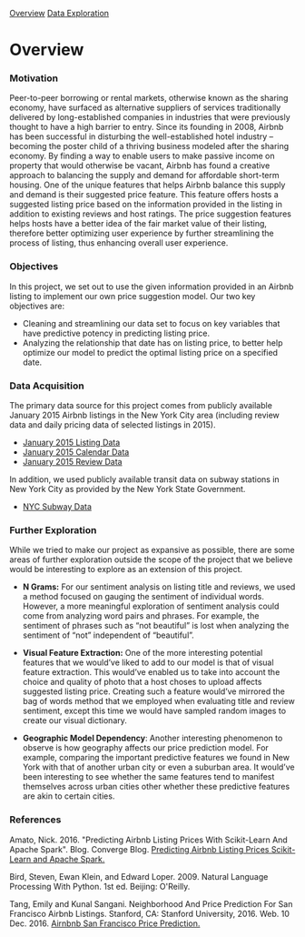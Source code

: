 [Overview](/index.md)    [Data Exploration](/exploration.md)

# Overview

### Motivation
<p>Peer-to-peer borrowing or rental markets, otherwise known as the sharing economy, have surfaced as alternative suppliers of services traditionally delivered by long-established companies in industries that were previously thought to have a high barrier to entry. Since its founding in 2008, Airbnb has been successful in disturbing the well-established hotel industry – becoming the poster child of a thriving business modeled after the sharing economy. By finding a way to enable users to make passive income on property that would otherwise be vacant, Airbnb has found a creative approach to balancing the supply and demand for affordable short-term housing. One of the unique features that helps Airbnb balance this supply and demand is their suggested price feature. This feature offers hosts a suggested listing price based on the information provided in the listing in addition to existing reviews and host ratings. The price suggestion features helps hosts have a better idea of the fair market value of their listing, therefore better optimizing user experience by further streamlining the process of listing, thus enhancing overall user experience.</p>

### Objectives
<p>In this project, we set out to use the given information provided in an Airbnb listing to implement our own price suggestion model. Our two key objectives are:</p>

* Cleaning and streamlining our data set to focus on key variables that have predictive potency in predicting listing price.
* Analyzing the relationship that date has on listing price, to better help optimize our model to predict the optimal listing price on a specified date.

### Data Acquisition
<p>The primary data source for this project comes from publicly available January 2015 Airbnb listings in the New York City area (including review data and daily pricing data of selected listings in 2015).</p>

* [January 2015 Listing Data](http://data.beta.nyc/dataset/inside-airbnb-data/resource/9d64399b-36d6-40a9-b0bb-f26ae0d9c53f)
* [January 2015 Calendar Data](http://data.beta.nyc/dataset/inside-airbnb-data/resource/ce0cbf46-83f9-414a-8a1d-7fd5321d83ca)
* [January 2015 Review Data](http://data.beta.nyc/dataset/inside-airbnb-data/resource/8115833e-8a0e-4af6-8aed-4d96a0ae0b73)

<p>In addition, we used publicly available transit data on subway stations in New York City as provided by the New York State Government.</p>

* [NYC Subway Data](https://data.ny.gov/Transportation/NYC-Transit-Subway-Entrance-And-Exit-Data/i9wp-a4ja/data)

### Further Exploration
<p>While we tried to make our project as expansive as possible, there are some areas of further exploration outside the scope of the project that we believe would be interesting to explore as an extension of this project.</p>

* **N Grams:** For our sentiment analysis on listing title and reviews, we used a method focused on gauging the sentiment of individual words. However, a more meaningful exploration of sentiment analysis could come from analyzing word pairs and phrases. For example, the sentiment of phrases such as “not beautiful” is lost when analyzing the sentiment of “not” independent of “beautiful”.

* **Visual Feature Extraction:** One of the more interesting potential features that we would’ve liked to add to our model is that of visual feature extraction. This would’ve enabled us to take into account the choice and quality of photo that a host choses to upload affects suggested listing price. Creating such a feature would’ve mirrored the bag of words method that we employed when evaluating title and review sentiment, except this time we would have sampled random images to create our visual dictionary.

* **Geographic Model Dependency**: Another interesting phenomenon to observe is how geography affects our price prediction model. For example, comparing the important predictive features we found in New York with that of another urban city or even a suburban area. It would’ve been interesting to see whether the same features tend to manifest themselves across urban cities other whether these predictive features are akin to certain cities.

### References

Amato, Nick. 2016. "Predicting Airbnb Listing Prices With Scikit-Learn And Apache Spark". Blog. Converge Blog. [Predicting Airbnb Listing Prices Scikit-Learn and Apache Spark.](https://www.mapr.com/blog/predicting-airbnb-listing-prices-scikit-learn-and-apache-spark)

Bird, Steven, Ewan Klein, and Edward Loper. 2009. Natural Language Processing With Python. 1st ed. Beijing: O'Reilly.

Tang, Emily and Kunal Sangani. Neighborhood And Price Prediction For San Francisco Airbnb Listings. Stanford, CA: Stanford University, 2016. Web. 10 Dec. 2016. [Airnbnb San Francisco Price Prediction.](http://cs229.stanford.edu/proj2015/236_report.pdf)
